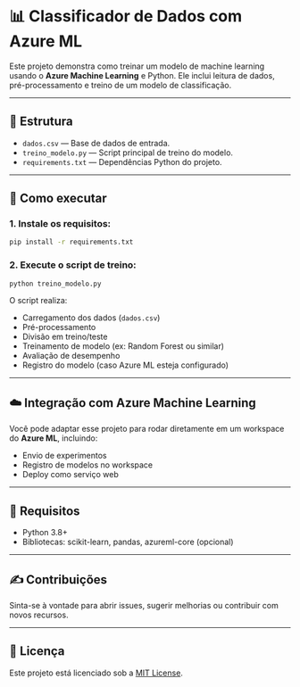 
# 📊 Classificador de Dados com Azure ML

Este projeto demonstra como treinar um modelo de machine learning usando o **Azure Machine Learning** e Python. Ele inclui leitura de dados, pré-processamento e treino de um modelo de classificação.

---

## 📁 Estrutura

- `dados.csv` — Base de dados de entrada.
- `treino_modelo.py` — Script principal de treino do modelo.
- `requirements.txt` — Dependências Python do projeto.

---

## 🚀 Como executar

### 1. Instale os requisitos:
```bash
pip install -r requirements.txt
```

### 2. Execute o script de treino:
```bash
python treino_modelo.py
```

O script realiza:
- Carregamento dos dados (`dados.csv`)
- Pré-processamento
- Divisão em treino/teste
- Treinamento de modelo (ex: Random Forest ou similar)
- Avaliação de desempenho
- Registro do modelo (caso Azure ML esteja configurado)

---

## ☁️ Integração com Azure Machine Learning

Você pode adaptar esse projeto para rodar diretamente em um workspace do **Azure ML**, incluindo:
- Envio de experimentos
- Registro de modelos no workspace
- Deploy como serviço web

---

## 🧪 Requisitos

- Python 3.8+
- Bibliotecas: scikit-learn, pandas, azureml-core (opcional)

---

## ✍️ Contribuições

Sinta-se à vontade para abrir issues, sugerir melhorias ou contribuir com novos recursos.

---

## 📄 Licença

Este projeto está licenciado sob a [MIT License](LICENSE).
